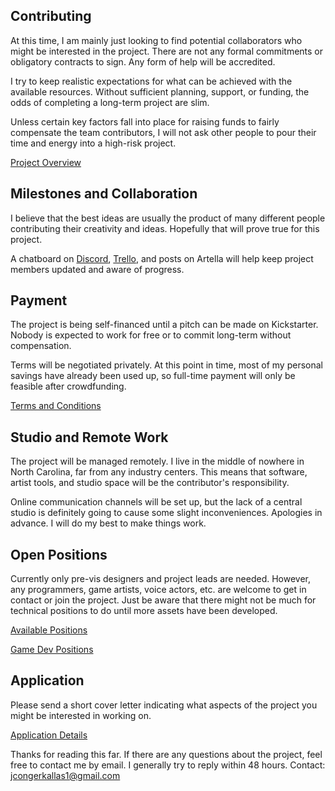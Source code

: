 ## Contributing
At this time, I am mainly just looking to find potential collaborators who might be interested in the project.  There are not any  formal commitments or obligatory contracts to sign.  Any form of help will be accredited.

I try to keep realistic expectations for what can be achieved with the available resources.  Without sufficient planning, support, or funding, the odds of completing a long-term project are slim.  

Unless certain key factors fall into place for raising funds to fairly compensate the team contributors, I will not ask other people to pour their time and energy into a high-risk project.

[Project Overview](https://github.com/jcongerkallas1/Folkvangr/blob/master/DOCUMENTATION.md)

## Milestones and Collaboration
I believe that the best ideas are usually the product of many different people contributing their creativity and ideas.  Hopefully that will prove true for this project.  

A chatboard on [Discord](https://discordapp.com/channels/326900944862314506), [Trello](https://trello.com/b/b2Wf4KYK/folkvangr), and posts on Artella will help keep project members updated and aware of progress.

## Payment
The project is being self-financed until a pitch can be made on Kickstarter. Nobody is expected to work for free or to commit long-term without compensation.

Terms will be negotiated privately.  At this point in time, most of my personal savings have already been used up, so full-time payment will only be feasible after crowdfunding.

[Terms and Conditions](https://github.com/jcongerkallas1/Folkvangr/blob/master/Jobs/Terms%20and%20Conditions.md)

## Studio and Remote Work
The project will be managed remotely.  I live in the middle of nowhere in North Carolina, far from any industry centers.  This means that software, artist tools, and studio space will be the contributor's responsibility.

Online communication channels will be set up, but the lack of a central studio is definitely going to cause some slight inconveniences.  Apologies in advance.  I will do my best to make things work.

## Open Positions
Currently only pre-vis designers and project leads are needed.  However, any programmers, game artists, voice actors, etc. are welcome to get in contact or join the project.  Just be aware that there might not be much for technical positions to do until more assets have been developed.

[Available Positions](https://github.com/jcongerkallas1/Folkvangr/blob/master/Jobs/Available%20Positions.md)

[Game Dev Positions](https://github.com/jcongerkallas1/Folkvangr/blob/master/Jobs/Game%20Dev%20Positions.md)

## Application
Please send a short cover letter indicating what aspects of the project you might be interested in working on. 

[Application Details](https://github.com/jcongerkallas1/Folkvangr/blob/master/Jobs/Application.md)

Thanks for reading this far.  If there are any questions about the project, feel free to contact me by email.  I generally try to reply within 48 hours.
Contact: jcongerkallas1@gmail.com


